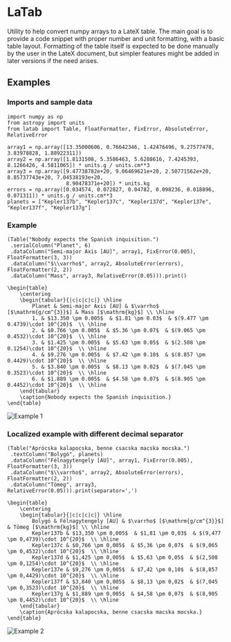 # LaTab

Utility to help convert numpy arrays to a LateX table. The main goal is to provide a code snippet with proper number and unit formatting, with a basic table layout. Formatting of the table itself is expected to be done manually by the user in the LateX document, but simpler features might be added in later versions if the need arises.

## Examples

### Imports and sample data

```
import numpy as np
from astropy import units
from latab import Table, FloatFormatter, FixError, AbsoluteError, RelativeError

array1 = np.array([13.35000606, 0.76642346, 1.42476496, 9.27577478, 3.83978828, 1.88922311])
array2 = np.array([1.8131508, 5.3586463, 5.6288616, 7.4245393, 8.1266426, 4.5811065]) * units.g / units.cm**3
array3 = np.array([9.47738782e+20, 9.06469621e+20, 2.50771562e+20, 8.85737743e+20, 7.04538193e+20,
                   8.90478371e+20]) * units.kg
errors = np.array([0.034574, 0.072827, 0.04782, 0.098236, 0.018896, 0.071311]) * units.g / units.cm**3
planets = ["Kepler137b", "Kepler137c", "Kepler137d", "Kepler137e", "Kepler137f", "Kepler137g"]
```

### Example

```
(Table("Nobody expects the Spanish inquisition.")
 .serialColumn("Planet", 6)
 .dataColumn("Semi-major Axis [AU]", array1, FixError(0.005), FloatFormatter(3, 3))
 .dataColumn("$\\varrho$", array2, AbsoluteError(errors), FloatFormatter(2, 2))
 .dataColumn("Mass", array3, RelativeError(0.05))).print()
```

```
\begin{table}
    \centering
    \begin{tabular}{|c|c|c|c|} \hline
        Planet & Semi-major Axis [AU] & $\varrho$ [$\mathrm{g/cm^{3}}$] & Mass [$\mathrm{kg}$] \\ \hline
        1. & $13.350 \pm 0.005$  & $1.81 \pm 0.03$  & $(9.477 \pm 0.4739)\cdot 10^{20}$  \\ \hline
        2. & $0.766 \pm 0.005$  & $5.36 \pm 0.07$  & $(9.065 \pm 0.4532)\cdot 10^{20}$  \\ \hline
        3. & $1.425 \pm 0.005$  & $5.63 \pm 0.05$  & $(2.508 \pm 0.1254)\cdot 10^{20}$  \\ \hline
        4. & $9.276 \pm 0.005$  & $7.42 \pm 0.10$  & $(8.857 \pm 0.4429)\cdot 10^{20}$  \\ \hline
        5. & $3.840 \pm 0.005$  & $8.13 \pm 0.02$  & $(7.045 \pm 0.3523)\cdot 10^{20}$  \\ \hline
        6. & $1.889 \pm 0.005$  & $4.58 \pm 0.07$  & $(8.905 \pm 0.4452)\cdot 10^{20}$  \\ \hline
    \end{tabular}
    \caption{Nobody expects the Spanish inquisition.}
\end{table}
```

![Example 1](https://astro.bklement.com/latab/img1.png)

### Localized example with different decimal separator

```
(Table("Aprócska kalapocska, benne csacska macska mocska.")
 .textColumn("Bolygó", planets)
 .dataColumn("Félnagytengely [AU]", array1, FixError(0.005), FloatFormatter(3, 3))
 .dataColumn("$\\varrho$", array2, AbsoluteError(errors), FloatFormatter(2, 2))
 .dataColumn("Tömeg", array3, RelativeError(0.05))).print(separator=',')
```

```
\begin{table}
    \centering
    \begin{tabular}{|c|c|c|c|} \hline
        Bolygó & Félnagytengely [AU] & $\varrho$ [$\mathrm{g/cm^{3}}$] & Tömeg [$\mathrm{kg}$] \\ \hline
        Kepler137b & $13,350 \pm 0,005$  & $1,81 \pm 0,03$  & $(9,477 \pm 0,4739)\cdot 10^{20}$  \\ \hline
        Kepler137c & $0,766 \pm 0,005$  & $5,36 \pm 0,07$  & $(9,065 \pm 0,4532)\cdot 10^{20}$  \\ \hline
        Kepler137d & $1,425 \pm 0,005$  & $5,63 \pm 0,05$  & $(2,508 \pm 0,1254)\cdot 10^{20}$  \\ \hline
        Kepler137e & $9,276 \pm 0,005$  & $7,42 \pm 0,10$  & $(8,857 \pm 0,4429)\cdot 10^{20}$  \\ \hline
        Kepler137f & $3,840 \pm 0,005$  & $8,13 \pm 0,02$  & $(7,045 \pm 0,3523)\cdot 10^{20}$  \\ \hline
        Kepler137g & $1,889 \pm 0,005$  & $4,58 \pm 0,07$  & $(8,905 \pm 0,4452)\cdot 10^{20}$  \\ \hline
    \end{tabular}
    \caption{Aprócska kalapocska, benne csacska macska mocska.}
\end{table}
```

![Example 2](https://astro.bklement.com/latab/img2.png)
